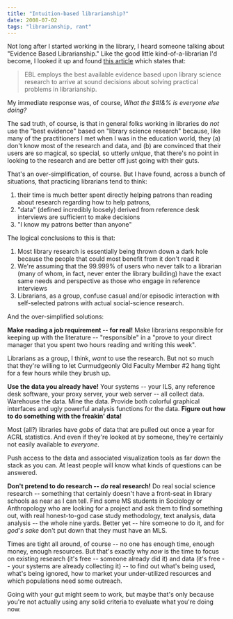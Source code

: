 ```yaml
---
title: "Intuition-based librarianship?"
date: 2008-07-02
tags: "librarianship, rant"
---
```


Not long after I started working in the library, I heard someone talking about "Evidence Based Librarianship." Like the good little kind-of-a-librarian I'd become, I looked it up and found [this article](http://www.pubmedcentral.nih.gov/articlerender.fcgi?artid=35250) which states that:

> EBL employs the best available evidence based upon library science research to arrive at sound decisions about solving practical problems in librarianship.

My immediate response was, of course, *What the $#!&amp;% is everyone else doing?*

The sad truth, of course,  is that in general folks working in libraries do *not* use the "best evidence" based on "library science research" because, like many of the practitioners I met when I was in the education world, they (a) don't know most of the research and data, and (b) are convinced that their users are so magical, so special, so utterly *unique*, that there's no point in looking to the research and are better off just going with their guts.

That's an over-simplification, of course. But I have found, across a bunch of situations, that practicing librarians tend to think:

1. their time is much better spent directly helping patrons than reading about research regarding how to help patrons,
2. "data" (defined incredibly loosely) derived from reference desk interviews are sufficient to make decisions
3. "I know my patrons better than anyone"

The logical conclusions to this is that:

1. Most library research is essentially being thrown down a dark hole because the people that could most benefit from it don't read it
2. We're assuming that the 99.999% of users who never talk to a librarian (many of whom, in fact, never enter the library building) have the exact same needs and perspective as those who engage in reference interviews
3. Librarians, as a group, confuse casual and/or episodic interaction with self-selected patrons with actual social-science research.

And the over-simplified solutions:

**Make reading a job requirement -- for real!** Make librarians responsible for keeping up with the literature -- "responsible" in a "prove to your direct manager that you spent two hours reading and writing this week". 

Librarians as a group, I think, *want* to use the research. But not so much that they're willing to let Curmudgeonly Old Faculty Member #2 hang tight for a few hours while they brush up.

**Use the data you already have!** Your systems -- your ILS, any reference desk software, your proxy server, your web server -- all collect data. Warehouse the data. Mine the data. Provide both colorful graphical interfaces and ugly powerful analysis functions for the data. **Figure out how to do something with the freakin' data!** 

Most (all?) libraries have *gobs* of data that are pulled out once a year for ACRL statistics. And even if they're looked at by someone, they're certainly not easily available to *everyone*. 

Push access to the data and associated visualization tools as far down the stack as you can. At least people will know what kinds of questions can be answered.

**Don't pretend to do research -- <em>do</em> real research!** Do real social science research -- something that certainly doesn't have a front-seat in library schools as near as I can tell. Find some MS students in Sociology or Anthropology who are looking for a project and ask them to find something out, with real honest-to-god case study methodology, text analysis, data analysis -- the whole nine yards. Better yet -- hire someone to do it, and for *god's sake* don't put down that they must have an MLS.

Times are tight all around, of course -- no one has enough time, enough money, enough resources. But that's exactly why *now* is the time to focus on existing research (it's free -- someone already did it) and data (it's free -- your systems are already collecting it) -- to find out what's being used, what's being ignored, how to market your under-utilized resources and which populations need some outreach.

Going with your gut might seem to work, but maybe that's only because you're not actually using any solid criteria to evaluate what you're doing now.
